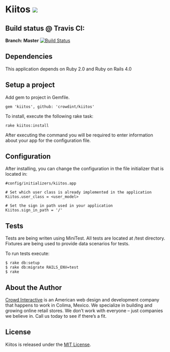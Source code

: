 # Kiitos <img src="https://www.evernote.com/shard/s250/sh/863e0958-db81-4c7b-a610-e72573e34e74/b16df77e35f0806d700233e8268f1162/res/57e44c90-2a61-4009-bb9b-85d15c859dde/skitch.png?resizeSmall&width=832">

## Build status @ Travis CI:

**Branch: Master**
[![Build Status](https://magnum.travis-ci.com/crowdint/kiitos.png?token=3AuCXT2UNqnhx5etVFkm&branch=master)](https://magnum.travis-ci.com/crowdint/kiitos)

## Dependencies
This application depends on Ruby 2.0 and Ruby on Rails 4.0

## Setup a project

Add gem to project in Gemfile.

    gem 'kiitos', github: 'crowdint/kiitos'
    
To install, execute the following rake task:

    rake kiitos:install
    
After executing the command you will be required to enter information
about your app for the configuration file.

## Configuration

After installing, you can change the configuration in the file initializer that is located in:

    #config/initializers/kiitos.app
    
    # Set which user class is already implemented in the application
    Kiitos.user_class = <user_model>

    # Set the sign in path used in your application
    Kiitos.sign_in_path = '/'

## Tests

Tests are being writen using MiniTest. All tests are located at /test directory.
Fixtures are being used to provide data scenarios for tests.

To run tests execute:

    $ rake db:setup
    $ rake db:migrate RAILS_ENV=test
    $ rake

## About the Author

[Crowd Interactive](http://www.crowdint.com) is an American web design and development company that happens to work in Colima, Mexico. 
We specialize in building and growing online retail stores. We don’t work with everyone – just companies we believe in. Call us today to see if there’s a fit.

## License

Kiitos is released under the [MIT License](http://www.opensource.org/licenses/MIT).
